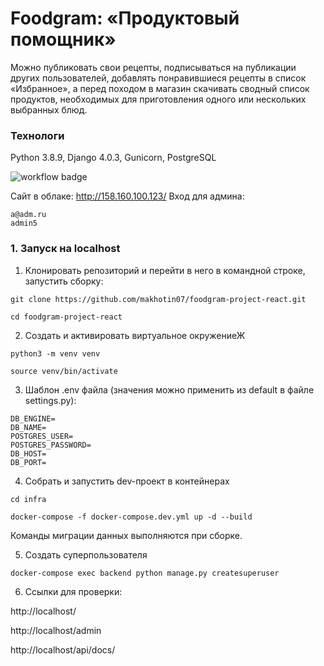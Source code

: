 # Foodgram: «Продуктовый помощник»

Можно публиковать свои рецепты, подписываться на публикации других пользователей, добавлять понравившиеся рецепты в список «Избранное», а перед походом в магазин скачивать сводный список продуктов, необходимых для приготовления одного или нескольких выбранных блюд.

### Технологи
Python 3.8.9, Django 4.0.3, Gunicorn, PostgreSQL

![workflow badge](https://github.com/makhotin07/foodgram-project-react/actions/workflows/main.yml/badge.svg)

Сайт в облаке: http://158.160.100.123/
Вход для админа:
```
a@adm.ru
admin5
```

### 1. Запуск на localhost

1. Клонировать репозиторий и перейти в него в командной строке, запустить сборку:
```
git clone https://github.com/makhotin07/foodgram-project-react.git
```

```
cd foodgram-project-react
```

2. Создать и активировать виртуальное окружениеЖ

```
python3 -m venv venv
```

```
source venv/bin/activate
```

3. Шаблон .env файла (значения можно применить из default в файле settings.py):

```
DB_ENGINE=
DB_NAME=
POSTGRES_USER=
POSTGRES_PASSWORD=
DB_HOST=
DB_PORT=
```

4. Собрать и запустить dev-проект в контейнерах

```
cd infra
```

```
docker-compose -f docker-compose.dev.yml up -d --build
```
Команды миграции данных выполняются при сборке.

5. Создать суперпользователя

```
docker-compose exec backend python manage.py createsuperuser
```

6. Ссылки для проверки:

http://localhost/

http://localhost/admin

http://localhost/api/docs/
